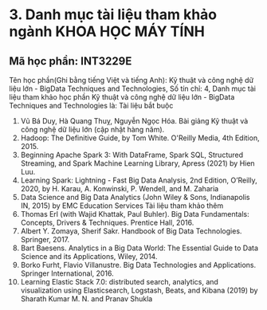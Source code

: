 # 3. Danh mục tài liệu tham khảo ngành KHOA HỌC MÁY TÍNH
## Mã học phần: INT3229E
Tên học phần(Ghi bằng tiếng Việt và tiếng Anh): Kỹ thuật và công nghệ dữ liệu lớn - BigData Techniques and Technologies, Số tín chỉ: 4, Danh mục tài liệu tham khảo học phần Kỹ thuật và công nghệ dữ liệu lớn - BigData Techniques and Technologies là:
Tài liệu bắt buộc
1. Vũ Bá Duy, Hà Quang Thuỵ, Nguyễn Ngọc Hóa. Bài giảng Kỹ thuật và công nghệ dữ liệu lớn (cập nhật hàng năm).
2. Hadoop: The Definitive Guide, by Tom White. O'Reilly Media, 4th Edition, 2015.
3. Beginning Apache Spark 3: With DataFrame, Spark SQL, Structured Streaming, and Spark Machine Learning Library, Apress (2021) by Hien Luu.
4. Learning Spark: Lightning - Fast Big Data Analysis, 2nd Edition, O’Reilly, 2020, by H. Karau, A. Konwinski, P. Wendell, and M. Zaharia
5. Data Science and Big Data Analytics (John Wiley & Sons, Indianapolis IN, 2015) by EMC Education Services
Tài liệu tham khảo thêm
1. Thomas Erl (with Wajid Khattak, Paul Buhler). Big Data Fundamentals: Concepts, Drivers & Techniques. Prentice Hall, 2016.
2. Albert Y. Zomaya, Sherif Sakr. Handbook of Big Data Technologies. Springer, 2017.
3. Bart Baesens. Analytics in a Big Data World: The Essential Guide to Data Science and its Applications, Wiley, 2014.
4. Borko Furht, Flavio Villanustre. Big Data Technologies and Applications. Springer International, 2016.
5. Learning Elastic Stack 7.0: distributed search, analytics, and visualization using Elasticsearch, Logstash, Beats, and Kibana (2019) by Sharath Kumar M. N. and Pranav Shukla
